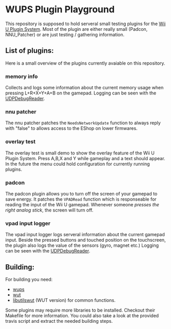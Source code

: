 # WUPS Plugin Playground

This repository is supposed to hold serveral small testing plugins for the [Wii U Plugin System](https://github.com/Maschell/WiiUPluginSystem).
 Most of the plugin are either really small (Padcon, NNU_Patcher) or are just testing / gathering information.

## List of plugins:

Here is a small overview of the plugins currently avaiable on this repository.

### memory info
Collects and logs some information about the current memory usage when pressing L+R+X+Y+A+B on the gamepad. Logging can be seen with the 
[UDPDebugReader](https://github.com/Maschell/WiiUPluginSystem/tree/master/tools/udp_debug_reader).

### nnu patcher
The nnu patcher patches the `NeedsNetworkUpdate` function to always reply with "false" to allows access to the EShop on lower firmwares.

### overlay test
The overlay test is small demo to show the overlay feature of the Wii U Plugin System. Press A,B,X and Y while gameplay and a text should appear.
 In the future the menu could hold configuration for currently running plugins.

### padcon
The padcon plugin allows you to turn off the screen of your gamepad to save energy.
It patches the `VPADRead` function which is responseable for reading the input of the Wii U gamepad. Whenever someone _presses the right analog stick_, the screen will turn off.

### vpad input logger
The vpad input logger logs serveral information about the current gamepad input.
Beside the pressed buttons and touched position on the touchscreen, the plugin also logs the value of the sensors (gyro, magnet etc.)
Logging can be seen with the [UDPDebugReader](https://github.com/Maschell/WiiUPluginSystem/tree/master/tools/udp_debug_reader).

## Building:

For building you need: 
- [wups](https://github.com/Maschell/WiiUPluginSystem)
- [wut](https://github.com/decaf-emu/wut)
- [libutilswut](https://github.com/Maschell/libutils/tree/wut) (WUT version) for common functions.

Some plugins may require more libraries to be installed. Checkout their Makefile for more information.
You could also take a look at the provided travis script and extract the needed building steps.
